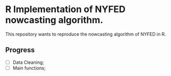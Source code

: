 # R Implementation of NYFED nowcasting algorithm.

This repository wants to reproduce the nowcasting algorithm of NYFED in R.

## Progress

 - [ ] Data Cleaning;
 - [ ] Main functions;